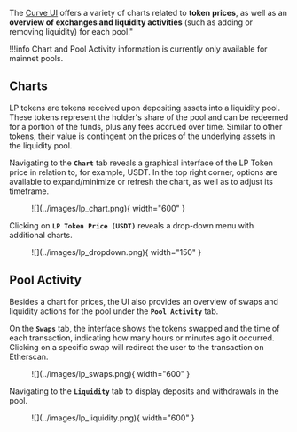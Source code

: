 The [Curve UI](https://curve.fi/) offers a variety of charts related to **token prices**, as well as an **overview of exchanges and liquidity activities** (such as adding or removing liquidity) for each pool."

!!!info 
    Chart and Pool Activity information is currently only available for mainnet pools.

## **Charts**

LP tokens are tokens received upon depositing assets into a liquidity pool. These tokens represent the holder's share of the pool and can be redeemed for a portion of the funds, plus any fees accrued over time. Similar to other tokens, their value is contingent on the prices of the underlying assets in the liquidity pool.

Navigating to the **`Chart`** tab reveals a graphical interface of the LP Token price in relation to, for example, USDT. In the top right corner, options are available to expand/minimize or refresh the chart, as well as to adjust its timeframe.

<figure markdown>
  ![](../images/lp_chart.png){ width="600" }
  <figcaption></figcaption>
</figure>

Clicking on **`LP Token Price (USDT)`** reveals a drop-down menu with additional charts.

<figure markdown>
  ![](../images/lp_dropdown.png){ width="150" }
  <figcaption></figcaption>
</figure>

## **Pool Activity**

Besides a chart for prices, the UI also provides an overview of swaps and liquidity actions for the pool under the **`Pool Activity`** tab. 

On the **`Swaps`** tab, the interface shows the tokens swapped and the time of each transaction, indicating how many hours or minutes ago it occurred. Clicking on a specific swap will redirect the user to the transaction on Etherscan.


<figure markdown>
  ![](../images/lp_swaps.png){ width="600" }
  <figcaption></figcaption>
</figure>


Navigating to the **`Liquidity`** tab to display deposits and withdrawals in the pool.


<figure markdown>
  ![](../images/lp_liquidity.png){ width="600" }
  <figcaption></figcaption>
</figure>

